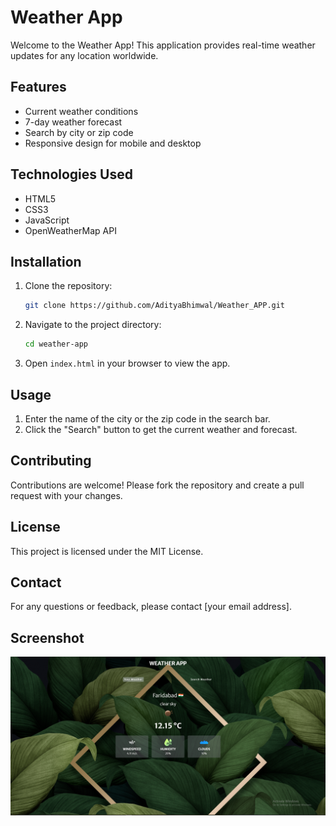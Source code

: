 # Weather App

Welcome to the Weather App! This application provides real-time weather updates for any location worldwide.

## Features

- Current weather conditions
- 7-day weather forecast
- Search by city or zip code
- Responsive design for mobile and desktop

## Technologies Used

- HTML5
- CSS3
- JavaScript
- OpenWeatherMap API

## Installation

1. Clone the repository:
    ```bash
    git clone https://github.com/AdityaBhimwal/Weather_APP.git
    ```
2. Navigate to the project directory:
    ```bash
    cd weather-app
    ```
3. Open `index.html` in your browser to view the app.

## Usage

1. Enter the name of the city or the zip code in the search bar.
2. Click the "Search" button to get the current weather and forecast.

## Contributing

Contributions are welcome! Please fork the repository and create a pull request with your changes.

## License

This project is licensed under the MIT License.

## Contact

For any questions or feedback, please contact [your email address].

## Screenshot

![Homepage Screenshot](./image.png)

